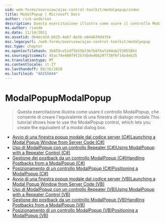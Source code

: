 ```yaml
---
uid: web-forms/overview/ajax-control-toolkit/modalpopup/index
title: ModalPopup | Microsoft Docs
author: rick-anderson
description: Questa esercitazione illustra come usare il controllo ModalPopup, che consente di creare l'equivalente di una finestra di dialogo modale.
ms.author: riande
ms.date: 11/14/2011
ms.assetid: db4eca5d-b625-4e67-8e5b-a844639d4354
msc.legacyurl: /web-forms/overview/ajax-control-toolkit/modalpopup
msc.type: chapter
ms.openlocfilehash: 3b859ce51df5b55b236fb8fbafa94ab2530558b1
ms.sourcegitcommit: 45ac74e400f9f2b7dbded66297730f6f14a4eb25
ms.translationtype: MT
ms.contentlocale: it-IT
ms.lasthandoff: 08/16/2018
ms.locfileid: "48255044"
---
```

<a name="modalpopup"></a><span data-ttu-id="1838c-103">ModalPopup</span><span class="sxs-lookup"><span data-stu-id="1838c-103">ModalPopup</span></span>
====================
> <span data-ttu-id="1838c-104">Questa esercitazione illustra come usare il controllo ModalPopup, che consente di creare l'equivalente di una finestra di dialogo modale.</span><span class="sxs-lookup"><span data-stu-id="1838c-104">This tutorial shows how to use the ModalPopup control, which lets you create the equivalent of a modal dialog box.</span></span>


- [<span data-ttu-id="1838c-105">Avvio di una finestra popup modale dal codice server (C#)</span><span class="sxs-lookup"><span data-stu-id="1838c-105">Launching a Modal Popup Window from Server Code (C#)</span></span>](launching-a-modal-popup-window-from-server-code-cs.md)
- [<span data-ttu-id="1838c-106">Uso di ModalPopup con un controllo Repeater (C#)</span><span class="sxs-lookup"><span data-stu-id="1838c-106">Using ModalPopup with a Repeater Control (C#)</span></span>](using-modalpopup-with-a-repeater-control-cs.md)
- [<span data-ttu-id="1838c-107">Gestione dei postback da un controllo ModalPopup (C#)</span><span class="sxs-lookup"><span data-stu-id="1838c-107">Handling Postbacks from a ModalPopup (C#)</span></span>](handling-postbacks-from-a-modalpopup-cs.md)
- [<span data-ttu-id="1838c-108">Posizionamento di un controllo ModalPopup (C#)</span><span class="sxs-lookup"><span data-stu-id="1838c-108">Positioning a ModalPopup (C#)</span></span>](positioning-a-modalpopup-cs.md)
- [<span data-ttu-id="1838c-109">Avvio di una finestra popup modale dal codice server (VB)</span><span class="sxs-lookup"><span data-stu-id="1838c-109">Launching a Modal Popup Window from Server Code (VB)</span></span>](launching-a-modal-popup-window-from-server-code-vb.md)
- [<span data-ttu-id="1838c-110">Uso di ModalPopup con un controllo Repeater (VB)</span><span class="sxs-lookup"><span data-stu-id="1838c-110">Using ModalPopup with a Repeater Control (VB)</span></span>](using-modalpopup-with-a-repeater-control-vb.md)
- [<span data-ttu-id="1838c-111">Gestione dei postback da un controllo ModalPopup (VB)</span><span class="sxs-lookup"><span data-stu-id="1838c-111">Handling Postbacks from a ModalPopup (VB)</span></span>](handling-postbacks-from-a-modalpopup-vb.md)
- [<span data-ttu-id="1838c-112">Posizionamento di un controllo ModalPopup (VB)</span><span class="sxs-lookup"><span data-stu-id="1838c-112">Positioning a ModalPopup (VB)</span></span>](positioning-a-modalpopup-vb.md)
